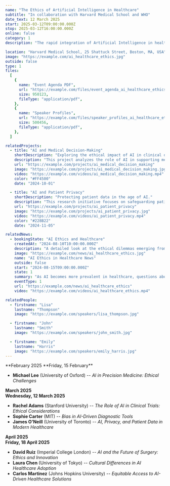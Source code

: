 ```yaml
---
name: "The Ethics of Artificial Intelligence in Healthcare"
subtitle: "In collaboration with Harvard Medical School and WHO"
date_text: 12 March 2025
start: 2025-03-12T09:00:00.000Z
stop: 2025-03-12T16:00:00.000Z
online: false
category: 1
description: "The rapid integration of Artificial Intelligence in healthcare brings about new ethical challenges. This event will discuss the implications of AI in medical decision-making, patient privacy, and equitable access to AI-powered healthcare technologies. Speakers include Dr. Lisa Thompson, an expert in AI ethics, and Dr. John Smith, a leading researcher in AI applications for healthcare. Moderated by Prof. Emily Harris, Chair of Medical Ethics at Harvard Medical School."

location: "Harvard Medical School, 25 Shattuck Street, Boston, MA, USA"
image: "https://example.com/ai_healthcare_ethics.jpg"
outside: false
type: 1
files:
  [
    {
      name: "Event Agenda PDF",
      url: "https://example.com/files/event_agenda_ai_healthcare_ethics.pdf",
      size: 950123,
      fileType: "application/pdf",
    },
    {
      name: "Speaker Profiles",
      url: "https://example.com/files/speaker_profiles_ai_healthcare_ethics.pdf",
      size: 500456,
      fileType: "application/pdf",
    },
  ]

relatedProjects:
  - title: "AI and Medical Decision-Making"
    shortDescription: "Exploring the ethical impact of AI in clinical decision-making."
    description: "This project analyzes the role of AI in supporting medical professionals and the ethical concerns that arise when machines are involved in life-changing decisions."
    url: "https://example.com/projects/ai_medical_decision_making"
    image: "https://example.com/projects/ai_medical_decision_making.jpg"
    video: "https://example.com/videos/ai_medical_decision_making.mp4"
    color: "#FF4500"
    date: "2024-10-01"

  - title: "AI and Patient Privacy"
    shortDescription: "Protecting patient data in the age of AI."
    description: "This research initiative focuses on safeguarding patient privacy and confidentiality in healthcare systems that utilize AI for data analysis and diagnostics."
    url: "https://example.com/projects/ai_patient_privacy"
    image: "https://example.com/projects/ai_patient_privacy.jpg"
    video: "https://example.com/videos/ai_patient_privacy.mp4"
    color: "#228B22"
    date: "2024-11-05"

relatedNews:
  - bookingState: "AI Ethics and Healthcare"
    createdAt: "2024-08-10T10:00:00.000Z"
    description: "A detailed look at the ethical dilemmas emerging from the use of AI in healthcare and the steps being taken to ensure ethical practices."
    image: "https://example.com/news/ai_healthcare_ethics.jpg"
    name: "AI Ethics in Healthcare News"
    outside: false
    start: "2024-08-15T09:00:00.000Z"
    state: 1
    summary: "As AI becomes more prevalent in healthcare, questions about ethics and privacy continue to grow."
    eventType: 1
    url: "https://example.com/news/ai_healthcare_ethics"
    video: "https://example.com/videos/ai_healthcare_ethics.mp4"

relatedPeople:
  - firstname: "Lisa"
    lastname: "Thompson"
    image: "https://example.com/speakers/lisa_thompson.jpg"

  - firstname: "John"
    lastname: "Smith"
    image: "https://example.com/speakers/john_smith.jpg"

  - firstname: "Emily"
    lastname: "Harris"
    image: "https://example.com/speakers/emily_harris.jpg"
---
```


**February 2025
**Friday, 15 February\*\*

- **Michael Lee** (University of Oxford) -- _AI in Precision Medicine: Ethical Challenges_

**March 2025**  
**Wednesday, 12 March 2025**

- **Rachel Adams** (Stanford University) -- _The Role of AI in Clinical Trials: Ethical Considerations_
- **Sophie Carter** (MIT) -- _Bias in AI-Driven Diagnostic Tools_
- **James O'Neill** (University of Toronto) -- _AI, Privacy, and Patient Data in Modern Healthcare_

**April 2025**  
**Friday, 18 April 2025**

- **David Ruiz** (Imperial College London) -- _AI and the Future of Surgery: Ethics and Innovation_
- **Laura Chen** (University of Tokyo) -- _Cultural Differences in AI Healthcare Adoption_
- **Carlos Martinez** (Johns Hopkins University) -- _Equitable Access to AI-Driven Healthcare Solutions_
